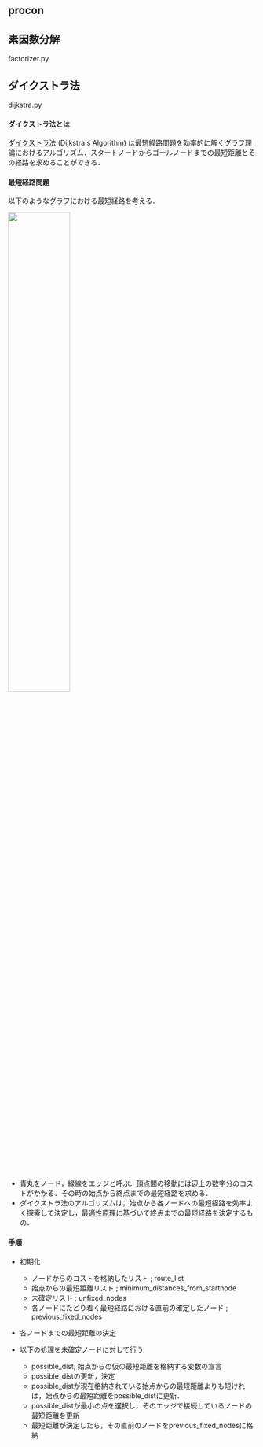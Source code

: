 ## procon

## 素因数分解
factorizer.py

## ダイクストラ法
dijkstra.py

#### ダイクストラ法とは
[ダイクストラ法](https://ja.wikipedia.org/wiki/%E3%83%80%E3%82%A4%E3%82%AF%E3%82%B9%E3%83%88%E3%83%A9%E6%B3%95) (Dijkstra's Algorithm) は最短経路問題を効率的に解くグラフ理論におけるアルゴリズム．スタートノードからゴールノードまでの最短距離とその経路を求めることができる．

#### 最短経路問題
以下のようなグラフにおける最短経路を考える．

<img src="http://cdn-ak.f.st-hatena.com/images/fotolife/k/kuuso1/20151213/20151213071247.png" width="50%">

- 青丸をノード，緑線をエッジと呼ぶ．頂点間の移動には辺上の数字分のコストがかかる．その時の始点から終点までの最短経路を求める．
- ダイクストラ法のアルゴリズムは，始点から各ノードへの最短経路を効率よく探索して決定し，[最適性原理](http://www.msi.co.jp/nuopt/glossary/term_f5a4fc8856e71f6ca220d1baf48b73b58a2bc1e7.html)に基づいて終点までの最短経路を決定するもの．

#### 手順
- 初期化
	- ノードからのコストを格納したリスト ; route_list
	- 始点からの最短距離リスト ; minimum_distances_from_startnode
	- 未確定リスト ; unfixed_nodes
	- 各ノードにたどり着く最短経路における直前の確定したノード ; previous_fixed_nodes

- 各ノードまでの最短距離の決定
- 以下の処理を未確定ノードに対して行う
	- possible_dist; 始点からの仮の最短距離を格納する変数の宣言
	- possible_distの更新，決定
	- possible_distが現在格納されている始点からの最短距離よりも短ければ，始点からの最短距離をpossible_distに更新．
	- possible_distが最小の点を選択し，そのエッジで接続しているノードの最短距離を更新
	- 最短距離が決定したら，その直前のノードをprevious_fixed_nodesに格納